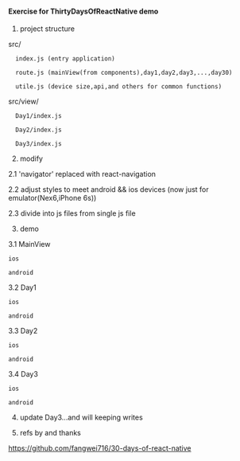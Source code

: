 #### Exercise for ThirtyDaysOfReactNative demo

1. project structure

  src/
  
      index.js (entry application)
      
      route.js (mainView(from components),day1,day2,day3,...,day30)

      utile.js (device size,api,and others for common functions)

  src/view/

      Day1/index.js 

      Day2/index.js

      Day3/index.js

2. modify

  2.1 'navigator' replaced with react-navigation

  2.2 adjust styles to meet android && ios devices (now just for emulator(Nex6,iPhone 6s))

  2.3 divide into js files from single js file

3. demo

  3.1 MainView

    ios

    android

  3.2 Day1

    ios

    android

  3.3 Day2 

    ios

    android

  3.4 Day3

    ios

    android

4. update Day3...and will keeping writes
    
5. refs by and thanks

  https://github.com/fangwei716/30-days-of-react-native